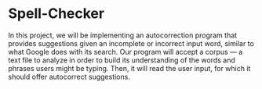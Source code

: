# Spell-Checker
In this project, we will be implementing an autocorrection program that provides suggestions given an incomplete or incorrect input word, similar to what Google does with its search. Our program will accept a corpus — a text file to analyze in order to build its understanding of the words and phrases users might be typing. Then, it will read the user input, for which it should offer autocorrect suggestions.
